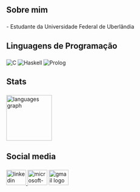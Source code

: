 <h2 align="left">Sobre mim</h2>

###

<p align="left">- Estudante da Universidade Federal de Uberlândia</p>

###

<h2 align="left">Linguagens de Programação</h2>

###

![C](https://img.shields.io/badge/C-845EC2?style=for-the-badge&logo=c) ![Haskell](https://img.shields.io/badge/Haskell-FF6F91?style=for-the-badge&logo=haskell) ![Prolog](https://img.shields.io/badge/Prolog-FF9671?style=for-the-badge)

###

<h2 align="left">Stats</h2>

###

<div align="left">
  <img src="https://github-readme-stats.vercel.app/api/top-langs?username=Izidro015&locale=en&hide_title=false&layout=compact&card_width=320&langs_count=5&theme=gruvbox_light&hide_border=false&order=2" height="120" alt="languages graph"  />
</div>

###

<h2 align="left">Social media</h2>

###

<div align="left">
  <a href="www.linkedin.com/in/matheus-izidro-campos-dos-santos-63b5ab294" target="_blank">
    <img src="https://raw.githubusercontent.com/maurodesouza/profile-readme-generator/master/src/assets/icons/social/linkedin/default.svg" width="52" height="40" alt="linkedin logo"  />
  </a>
  <img src="https://raw.githubusercontent.com/maurodesouza/profile-readme-generator/master/src/assets/icons/social/microsoft-outlook/default.svg" width="52" height="40" alt="microsoft-outlook logo"  />
  <img src="https://raw.githubusercontent.com/maurodesouza/profile-readme-generator/master/src/assets/icons/social/gmail/default.svg" width="52" height="40" alt="gmail logo"  />
</div>

###
